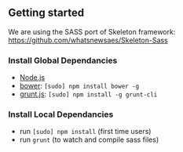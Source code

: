 ## Getting started

We are using the SASS port of Skeleton framework: https://github.com/whatsnewsaes/Skeleton-Sass

### Install Global Dependancies
  * [Node.js](http://nodejs.org)
  * [bower](http://bower.io): `[sudo] npm install bower -g`
  * [grunt.js](http://gruntjs.com): `[sudo] npm install -g grunt-cli`

### Install Local Dependancies
  * run `[sudo] npm install` (first time users)
  * run `grunt` (to watch and compile sass files)

  
